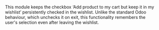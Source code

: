This module keeps the checkbox ‘Add product to my cart but keep it in my wishlist’ persistently checked in the wishlist. Unlike the standard Odoo behaviour, which unchecks it on exit, this functionality remembers the user's selection even after leaving the wishlist.
